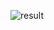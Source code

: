 ![result](https://github.com/Khawaja-Abdul-Haleem/iOS_Developement_WorkShop/assets/59179832/c38bab75-c359-4580-a7d6-939bc6aec8e7)
